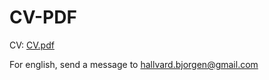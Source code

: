 # CV-PDF

CV: [CV.pdf](https://github.com/Hallvaeb/CV-PDF/blob/master/%5BNO%5D%20CV%20-%20Hallvard%20Enger%20Bj%C3%B8rgen.pdf)

For english, send a message to hallvard.bjorgen@gmail.com
